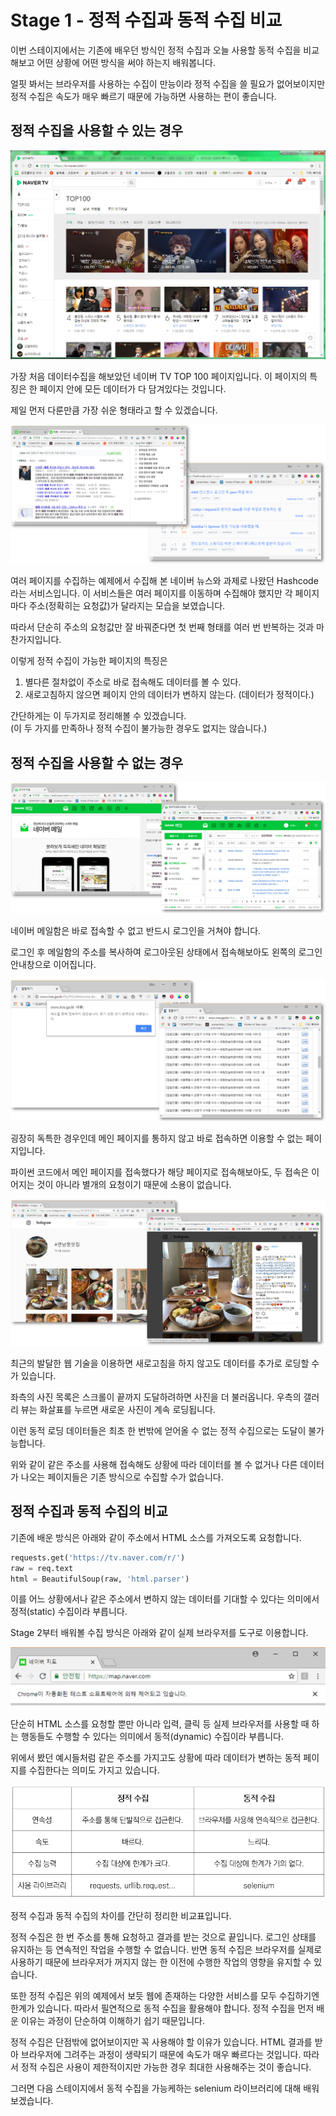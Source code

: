 # Stage 1 - 정적 수집과 동적 수집 비교

이번 스테이지에서는 기존에 배우던 방식인 정적 수집과 오늘 사용할 동적 수집을 비교해보고 어떤 상황에 어떤 방식을 써야 하는지 배워봅니다.

얼핏 봐서는 브라우저를 사용하는 수집이 만능이라 정적 수집을 쓸 필요가 없어보이지만 정적 수집은 속도가 매우 빠르기 때문에 가능하면 사용하는 편이 좋습니다.



## 정적 수집을 사용할 수 있는 경우

![](../.gitbook/assets/image%20%28159%29.png)

가장 처음 데이터수집을 해보았던 네이버 TV TOP 100 페이지입니다. 이 페이지의 특징은 한 페이지 안에 모든 데이터가 다 담겨있다는 것입니다.

제일 먼저 다룬만큼 가장 쉬운 형태라고 할 수 있겠습니다.



![](../.gitbook/assets/image%20%2889%29.png)

여러 페이지를 수집하는 예제에서 수집해 본 네이버 뉴스와 과제로 나왔던 Hashcode라는 서비스입니다. 이 서비스들은 여러 페이지를 이동하며 수집해야 했지만 각 페이지마다 주소\(정확히는 요청값\)가 달라지는 모습을 보였습니다.

따라서 단순히 주소의 요청값만 잘 바꿔준다면 첫 번째 형태를 여러 번 반복하는 것과 마찬가지입니다.

이렇게 정적 수집이 가능한 페이지의 특징은

1. 별다른 절차없이 주소로 바로 접속해도 데이터를 볼 수 있다.
2. 새로고침하지 않으면 페이지 안의 데이터가 변하지 않는다. \(데이터가 정적이다.\)

간단하게는 이 두가지로 정리해볼 수 있겠습니다.  
\(이 두 가지를 만족하나 정적 수집이 불가능한 경우도 없지는 않습니다.\)



## 정적 수집을 사용할 수 없는 경우

![](../.gitbook/assets/image%20%2816%29.png)

네이버 메일함은 바로 접속할 수 없고 반드시 로그인을 거쳐야 합니다.

로그인 후 메일함의 주소를 복사하여 로그아웃된 상태에서 접속해보아도 왼쪽의 로그인 안내창으로 이어집니다.



![](../.gitbook/assets/image%20%28140%29.png)

굉장히 독특한 경우인데 메인 페이지를 통하지 않고 바로 접속하면 이용할 수 없는 페이지입니다.

파이썬 코드에서 메인 페이지를 접속했다가 해당 페이지로 접속해보아도, 두 접속은 이어지는 것이 아니라 별개의 요청이기 때문에 소용이 없습니다.



![](../.gitbook/assets/image%20%28181%29.png)

최근의 발달한 웹 기술을 이용하면 새로고침을 하지 않고도 데이터를 추가로 로딩할 수가 있습니다.

좌측의 사진 목록은 스크롤이 끝까지 도달하려하면 사진을 더 불러옵니다. 우측의 갤러리 뷰는 화살표를 누르면 새로운 사진이 계속 로딩됩니다.

이런 동적 로딩 데이터들은 최초 한 번밖에 얻어올 수 없는 정적 수집으로는 도달이 불가능합니다.



위와 같이 같은 주소를 사용해 접속해도 상황에 따라 데이터를 볼 수 없거나 다른 데이터가 나오는 페이지들은 기존 방식으로 수집할 수가 없습니다.



## 정적 수집과 동적 수집의 비교



기존에 배운 방식은 아래와 같이 주소에서 HTML 소스를 가져오도록 요청합니다.

```python
requests.get('https://tv.naver.com/r/')
raw = req.text
html = BeautifulSoup(raw, 'html.parser')
```

이를 어느 상황에서나 같은 주소에서 변하지 않는 데이터를 기대할 수 있다는 의미에서 정적\(static\) 수집이라 부릅니다.



Stage 2부터 배워볼 수집 방식은 아래와 같이 실제 브라우저를 도구로 이용합니다.

![](../.gitbook/assets/image%20%28144%29.png)

단순히 HTML 소스를 요청할 뿐만 아니라 입력, 클릭 등 실제 브라우저를 사용할 때 하는 행동들도 수행할 수 있다는 의미에서 동적\(dynamic\) 수집이라 부릅니다.

위에서 봤던 예시들처럼 같은 주소를 가지고도 상황에 따라 데이터가 변하는 동적 페이지를 수집한다는 의미도 가지고 있습니다.



![](../.gitbook/assets/image%20%28124%29.png)

정적 수집과 동적 수집의 차이를 간단히 정리한 비교표입니다.

정적 수집은 한 번 주소를 통해 요청하고 결과를 받는 것으로 끝입니다. 로그인 상태를 유지하는 등 연속적인 작업을 수행할 수 없습니다. 반면 동적 수집은 브라우저를 실제로 사용하기 때문에 브라우저가 꺼지지 않는 한 이전에 수행한 작업의 영향을 유지할 수 있습니다.

또한 정적 수집은 위의 예제에서 보듯 웹에 존재하는 다양한 서비스를 모두 수집하기엔 한계가 있습니다. 따라서 필연적으로 동적 수집을 활용해야 합니다. 정적 수집을 먼저 배운 이유는 과정이 단순하여 이해하기 쉽기 때문입니다.

정적 수집은 단점밖에 없어보이지만 꼭 사용해야 할 이유가 있습니다. HTML 결과를 받아 브라우저에 그려주는 과정이 생략되기 때문에 속도가 매우 빠르다는 것입니다. 따라서 정적 수집은 사용이 제한적이지만 가능한 경우 최대한 사용해주는 것이 좋습니다.

그러면 다음 스테이지에서 동적 수집을 가능케하는 selenium 라이브러리에 대해 배워보겠습니다.

